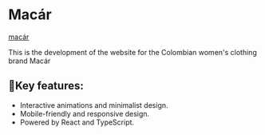 # Macár

[macár](https://macar-official.netlify.app/)

This is the development of the website for the Colombian women's clothing brand Macár

## 🚀Key features:

- Interactive animations and minimalist design.
- Mobile-friendly and responsive design.
- Powered by React and TypeScript.
